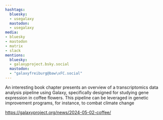 ```yaml
---
hashtags:
  bluesky:
  - usegalaxy
  mastodon:
  - usegalaxy
media:
- bluesky
- mastodon
- matrix
- slack
mentions:
  bluesky:
  - galaxyproject.bsky.social
  mastodon:
  - "galaxyfreiburg@baw\xFC.social"
---
```

An interesting book chapter presents an overview of a transcriptomics data analysis pipeline using Galaxy, specifically designed for studying gene expression in coffee flowers. This pipeline can be leveraged in genetic improvement programs, for instance, to combat climate change

https://galaxyproject.org/news/2024-05-02-coffee/